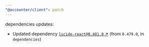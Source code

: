 ```yaml
---
"@accounter/client": patch
---
```

dependencies updates:
  - Updated dependency [`lucide-react@0.481.0` ↗︎](https://www.npmjs.com/package/lucide-react/v/0.481.0) (from `0.479.0`, in `dependencies`)
